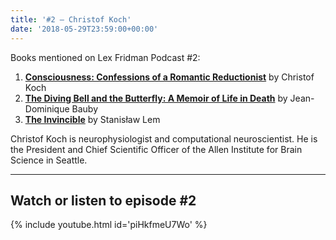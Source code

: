 ```yaml
---
title: '#2 – Christof Koch'
date: '2018-05-29T23:59:00+00:00'
---
```


Books mentioned on Lex Fridman Podcast #2:

1. <b><a href="https://amzn.to/3EkUPUB" target="_blank" rel="sponsored noopener noreferrer">Consciousness: Confessions of a Romantic Reductionist</a></b> by Christof Koch
2. <b><a href="https://amzn.to/3i0148D" target="_blank" rel="sponsored noopener noreferrer">The Diving Bell and the Butterfly: A Memoir of Life in Death</a></b> by Jean-Dominique Bauby
3. <b><a href="https://amzn.to/3TV6uiy" target="_blank" rel="sponsored noopener noreferrer">The Invincible</a></b> by Stanisław Lem

<!--more-->

Christof Koch is neurophysiologist and computational neuroscientist. He is the President and Chief Scientific Officer of the Allen Institute for Brain Science in Seattle.

- - - - - -

## Watch or listen to episode #2

{% include youtube.html id='piHkfmeU7Wo' %}